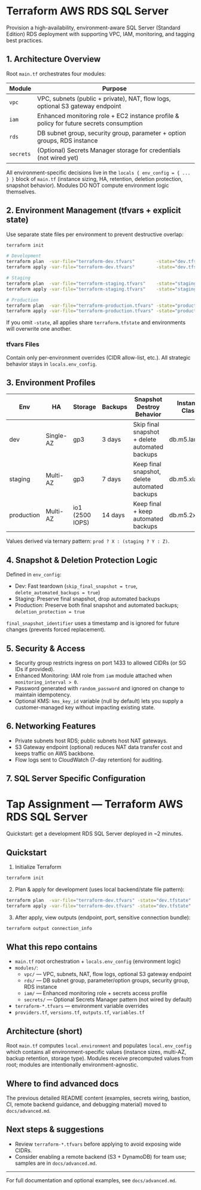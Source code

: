 # Terraform AWS RDS SQL Server

Provision a high-availability, environment-aware SQL Server (Standard Edition) RDS deployment with supporting VPC, IAM, monitoring, and tagging best practices.

## 1. Architecture Overview

Root `main.tf` orchestrates four modules:

| Module | Purpose |
|--------|---------|
| `vpc`  | VPC, subnets (public + private), NAT, flow logs, optional S3 gateway endpoint |
| `iam`  | Enhanced monitoring role + EC2 instance profile & policy for future secrets consumption |
| `rds`  | DB subnet group, security group, parameter + option groups, RDS instance |
| `secrets` | (Optional) Secrets Manager storage for credentials (not wired yet) |

All environment-specific decisions live in the `locals { env_config = { ... } }` block of `main.tf` (instance sizing, HA, retention, deletion protection, snapshot behavior). Modules DO NOT compute environment logic themselves.

## 2. Environment Management (tfvars + explicit state)

Use separate state files per environment to prevent destructive overlap:

```bash
terraform init

# Development
terraform plan  -var-file="terraform-dev.tfvars"        -state="dev.tfstate"
terraform apply -var-file="terraform-dev.tfvars"        -state="dev.tfstate"

# Staging
terraform plan  -var-file="terraform-staging.tfvars"    -state="staging.tfstate"
terraform apply -var-file="terraform-staging.tfvars"    -state="staging.tfstate"

# Production
terraform plan  -var-file="terraform-production.tfvars" -state="production.tfstate"
terraform apply -var-file="terraform-production.tfvars" -state="production.tfstate"
```

If you omit `-state`, all applies share `terraform.tfstate` and environments will overwrite one another.

### tfvars Files
Contain only per-environment overrides (CIDR allow-list, etc.). All strategic behavior stays in `locals.env_config`.

## 3. Environment Profiles

| Env | HA | Storage | Backups | Snapshot Destroy Behavior | Instance Class |
|-----|----|---------|---------|---------------------------|----------------|
| dev | Single-AZ | gp3 | 3 days | Skip final snapshot + delete automated backups | db.m5.large |
| staging | Multi-AZ | gp3 | 7 days | Keep final snapshot, delete automated backups | db.m5.xlarge |
| production | Multi-AZ | io1 (2500 IOPS) | 14 days | Keep final + keep automated backups | db.m5.2xlarge |

Values derived via ternary pattern: `prod ? X : (staging ? Y : Z)`.

## 4. Snapshot & Deletion Protection Logic

Defined in `env_config`:
- Dev: Fast teardown (`skip_final_snapshot = true`, `delete_automated_backups = true`)
- Staging: Preserve final snapshot, drop automated backups
- Production: Preserve both final snapshot and automated backups; `deletion_protection = true`

`final_snapshot_identifier` uses a timestamp and is ignored for future changes (prevents forced replacement).

## 5. Security & Access

- Security group restricts ingress on port 1433 to allowed CIDRs (or SG IDs if provided).
- Enhanced Monitoring: IAM role from `iam` module attached when `monitoring_interval > 0`.
- Password generated with `random_password` and ignored on change to maintain idempotency.
- Optional KMS: `kms_key_id` variable (null by default) lets you supply a customer-managed key without impacting existing state.

## 6. Networking Features

- Private subnets host RDS; public subnets host NAT gateways.
- S3 Gateway endpoint (optional) reduces NAT data transfer cost and keeps traffic on AWS backbone.
- Flow logs sent to CloudWatch (7-day retention) for auditing.

## 7. SQL Server Specific Configuration

# Tap Assignment — Terraform AWS RDS SQL Server

Quickstart: get a development RDS SQL Server deployed in ~2 minutes.

## Quickstart
1. Initialize Terraform

```bash
terraform init
```

2. Plan & apply for development (uses local backend/state file pattern):

```bash
terraform plan  -var-file="terraform-dev.tfvars" -state="dev.tfstate"
terraform apply -var-file="terraform-dev.tfvars" -state="dev.tfstate"
```

3. After apply, view outputs (endpoint, port, sensitive connection bundle):

```bash
terraform output connection_info
```

## What this repo contains
- `main.tf` root orchestration + `locals.env_config` (environment logic)
- `modules/`:
	- `vpc/` — VPC, subnets, NAT, flow logs, optional S3 gateway endpoint
	- `rds/` — DB subnet group, parameter/option groups, security group, RDS instance
	- `iam/` — Enhanced monitoring role + secrets access profile
	- `secrets/` — Optional Secrets Manager pattern (not wired by default)
- `terraform-*.tfvars` — environment variable overrides
- `providers.tf`, `versions.tf`, `outputs.tf`, `variables.tf`

## Architecture (short)
Root `main.tf` computes `local.environment` and populates `local.env_config` which contains all environment-specific values (instance sizes, multi-AZ, backup retention, storage type). Modules receive precomputed values from root; modules are intentionally environment-agnostic.

## Where to find advanced docs
The previous detailed README content (examples, secrets wiring, bastion, CI, remote backend guidance, and debugging material) moved to `docs/advanced.md`.

## Next steps & suggestions
- Review `terraform-*.tfvars` before applying to avoid exposing wide CIDRs.
- Consider enabling a remote backend (S3 + DynamoDB) for team use; samples are in `docs/advanced.md`.


---

For full documentation and optional examples, see `docs/advanced.md`.
